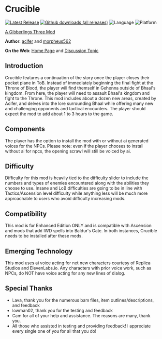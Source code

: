 # Crucible

[![Latest Release](https://img.shields.io/github/v/release/gibberlings3/crucible?include_prereleases)](https://github.com/Gibberlings3/crucible/releases/latest)
[![Github downloads (all releases)](https://img.shields.io/github/downloads/gibberlings3/crucible/total.svg?color=informational)](https://github.com/gibberlings3/crucible/releases)
![Language](https://img.shields.io/static/v1?label=language&message=english&color=informational)
![Platform](https://img.shields.io/static/v1?label=platform&message=windows%20%7C%20macos%20%7C%20linux&color=informational)

[A Gibberlings Three Mod](https://www.gibberlings3.net/)

**Author**: [acifer](https://github.com/AciferBG) and [morpheus562](https://www.gibberlings3.net/profile/11591-morpheus562/)

**On the Web**: [Home Page](https://www.gibberlings3.net/mods/quests/crucible/) and [Discussion Topic](https://www.gibberlings3.net/forums/forum/237-the-crucible/)

## Introduction

Crucible features a continuation of the story once the player closes their pocket plane in ToB. Instead of immediately beginning the final fight at the Throne of Blood, the player will find themself in Gehenna outside of Bhaal's kingdom. From here, the player will need to assault Bhaal's kingdom and fight to the Throne. This mod includes about a dozen new areas, created by Acifer, and delves into the lore surrounding Bhaal while offering many new and challenging opponents and tactical encounters. The player should expect the mod to add about 1 to 3 hours to the game.

## Components
The player has the option to install the mod with or without ai generated voices for the NPCs. Please note: even if the player chooses to install without ai for npcs, the opening scrawl will still be voiced by ai.

## Difficulty
Difficulty for this mod is heavily tied to the difficulty slider to include the numbers and types of enemies encountered along with the abilities they choose to use. Insane and LoB difficulties are going to be in line with Tactics/Ascension level difficulty while anything less will be much more approachable to users who avoid difficulty increasing mods. 

## Compatibility

This mod is for Enhanced Edition ONLY and is compatible with Ascension and mods that add IWD spells into Baldur's Gate. In both instances, Crucible needs to be installed after these mods.

## Emerging Technology

This mod uses ai voice acting for net new characters courtesy of Replica Studios and ElevenLabs.io. Any characters with prior voice work, such as NPCs, do NOT have voice acting for any new lines of dialog.

## Special Thanks

- Lava, thank you for the numerous bam files, item outlines/descriptions, and feedback
- lowman02, thank you for the testing and feedback
- Cam for all of your help and assistance. The reasons are many, thank you.
- All those who assisted in testing and providing feedback! I appreciate every single one of you for all that you do!
